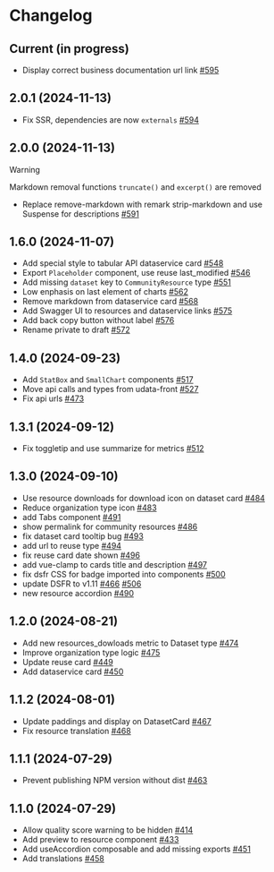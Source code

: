 # Changelog

## Current (in progress)

- Display correct business documentation url link [#595](https://github.com/datagouv/udata-front/pull/595)

## 2.0.1 (2024-11-13)

- Fix SSR, dependencies are now `externals` [#594](https://github.com/datagouv/udata-front/pull/594)

## 2.0.0 (2024-11-13)

> [!WARNING]
> Markdown removal functions `truncate()` and `excerpt()` are removed

- Replace remove-markdown with remark strip-markdown and use Suspense for descriptions [#591](https://github.com/datagouv/udata-front/pull/591)

## 1.6.0 (2024-11-07)

- Add special style to tabular API dataservice card [#548](https://github.com/datagouv/udata-front/pull/548)
- Export `Placeholder` component, use reuse last_modified [#546](https://github.com/datagouv/udata-front/pull/546)
- Add missing `dataset` key to `CommunityResource` type [#551](https://github.com/datagouv/udata-front/pull/551)
- Low enphasis on last element of charts [#562](https://github.com/datagouv/udata-front/pull/562)
- Remove markdown from dataservice card [#568](https://github.com/datagouv/udata-front/pull/568)
- Add Swagger UI to resources and dataservice links [#575](https://github.com/datagouv/udata-front/pull/575)
- Add back copy button without label  [#576](https://github.com/datagouv/udata-front/pull/576)
- Rename private to draft [#572](https://github.com/datagouv/udata-front/pull/572)

## 1.4.0 (2024-09-23)

- Add `StatBox` and `SmallChart` components [#517](https://github.com/datagouv/udata-front/pull/517)
- Move api calls and types from udata-front [#527](https://github.com/datagouv/udata-front/pull/527)
- Fix api urls [#473](https://github.com/datagouv/udata-front/pull/473)

## 1.3.1 (2024-09-12)

- Fix toggletip and use summarize for metrics [#512](https://github.com/datagouv/udata-front/pull/512)

## 1.3.0 (2024-09-10)

- Use resource downloads for download icon on dataset card [#484](https://github.com/datagouv/udata-front/pull/484)
- Reduce organization type icon [#483](https://github.com/datagouv/udata-front/pull/483)
- add Tabs component [#491](https://github.com/datagouv/udata-front/pull/491)
- show permalink for community resources [#486](https://github.com/datagouv/udata-front/pull/486)
- fix dataset card tooltip bug [#493](https://github.com/datagouv/udata-front/pull/493)
- add url to reuse type [#494](https://github.com/datagouv/udata-front/pull/494)
- fix reuse card date shown [#496](https://github.com/datagouv/udata-front/pull/496)
- add vue-clamp to cards title and description [#497](https://github.com/datagouv/udata-front/pull/497)
- fix dsfr CSS for badge imported into components [#500](https://github.com/datagouv/udata-front/pull/500)
- update DSFR to v1.11 [#466](https://github.com/datagouv/udata-front/pull/466) [#506](https://github.com/datagouv/udata-front/pull/506)
- new resource accordion [#490](https://github.com/datagouv/udata-front/pull/490)

## 1.2.0 (2024-08-21)

- Add new resources_dowloads metric to Dataset type [#474](https://github.com/datagouv/udata-front/pull/474)
- Improve organization type logic [#475](https://github.com/datagouv/udata-front/pull/475)
- Update reuse card [#449](https://github.com/datagouv/udata-front/pull/449)
- Add dataservice card [#450](https://github.com/datagouv/udata-front/pull/450)

## 1.1.2 (2024-08-01)

- Update paddings and display on DatasetCard [#467](https://github.com/datagouv/udata-front/pull/467)
- Fix resource translation [#468](https://github.com/datagouv/udata-front/pull/468)

## 1.1.1 (2024-07-29)

- Prevent publishing NPM version without dist [#463](https://github.com/datagouv/udata-front/pull/463)

## 1.1.0 (2024-07-29)

- Allow quality score warning to be hidden [#414](https://github.com/datagouv/udata-front/pull/414)
- Add preview to resource component [#433](https://github.com/datagouv/udata-front/pull/433)
- Add useAccordion composable and add missing exports [#451](https://github.com/datagouv/udata-front/pull/451)
- Add translations [#458](https://github.com/datagouv/udata-front/pull/458)
